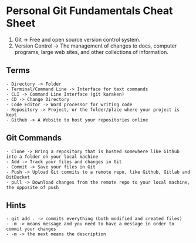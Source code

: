 # Personal Git Fundamentals Cheat Sheet

1. Git &rarr; Free and open source version control system.
2. Version Control &rarr; The management of changes to docs, computer programs, large web sites, and other collections of information.

## Terms

    - Directory -> Folder
	- Terminal/Command Line -> Interface for text commands
	- CLI -> Command Line Interface (git karaken)
	- CD -> Change Directory
	- Code Editor -> Word processor for writing code
	- Repository -> Project, or the folder/place where your project is kept
	- Github -> A Website to host your repositories online

## Git Commands

    - Clone -> Bring a repository that is hosted somewhere like Github into a folder on your local machine
	- Add -> Track your files and changes in Git
	- Commit -> Save your files in Git
	- Push -> Upload Git commits to a remote repo, like Github, Gitlab and 	BitBucket
	- pull -> Download changes from the remote repo to your local machine, 	the opposite of push

## Hints

    - git add . -> commits everything (both modified and created files)
	- -m -> means message and you need to have a message in order to commit your changes
	- -m -> the next means the description